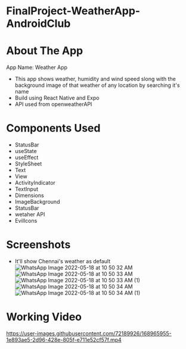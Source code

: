 # FinalProject-WeatherApp-AndroidClub

# About The App
App Name: Weather App

* This app shows weather, humidity and wind speed slong with the background image of that weather of any location by searching it's name
* Build using React Native and Expo
* API used from openweatherAPI

# Components Used
* StatusBar
* useState
* useEffect
* StyleSheet
* Text
* View
* ActivityIndicator
* TextInput
* Dimensions
* ImageBackground
* StatusBar
* wetaher API
* EvilIcons

# Screenshots
* It'll show Chennai's weather as default
![WhatsApp Image 2022-05-18 at 10 50 32 AM](https://user-images.githubusercontent.com/72189926/168963187-92c133c7-b0db-409d-a791-d6177b7ce2ce.jpeg)
![WhatsApp Image 2022-05-18 at 10 50 33 AM](https://user-images.githubusercontent.com/72189926/168963190-32a80c68-4c57-4522-a80c-a19b45fd9fba.jpeg)
![WhatsApp Image 2022-05-18 at 10 50 33 AM (1)](https://user-images.githubusercontent.com/72189926/168963191-63d1b77f-8e11-47da-b385-0af079f090e8.jpeg)
![WhatsApp Image 2022-05-18 at 10 50 34 AM](https://user-images.githubusercontent.com/72189926/168963195-d4061c02-018a-42a7-9f53-9154ac3c8807.jpeg)
![WhatsApp Image 2022-05-18 at 10 50 34 AM (1)](https://user-images.githubusercontent.com/72189926/168963197-b3e9de6d-565b-4d57-874b-ce3c2f9981d6.jpeg)

# Working Video
https://user-images.githubusercontent.com/72189926/168965955-1e893ae5-2d96-428e-805f-e711e52cf57f.mp4
